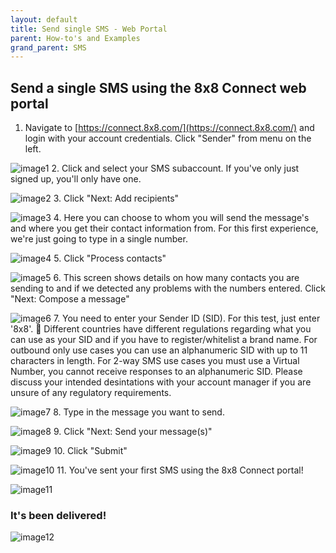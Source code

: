 ```yaml
---
layout: default
title: Send single SMS - Web Portal
parent: How-to's and Examples
grand_parent: SMS
---
```


## Send a single SMS using the 8x8 Connect web portal

1. Navigate to [https://connect.8x8.com/](https://connect.8x8.com/) and login with your account credentials.
Click "Sender" from menu on the left.

![image1](https://mlwrogers.github.io/cpaas-wiki/image_assets/connect/1stsms/image1.png)
2.  Click and select your SMS subaccount. If you've only just signed up, you'll only have one.

![image2](https://mlwrogers.github.io/cpaas-wiki/image_assets/connect/1stsms/image6.png)
3.  Click "Next: Add recipients"

![image3](https://mlwrogers.github.io/cpaas-wiki/image_assets/connect/1stsms/image7.png)
4.  Here you can choose to whom you will send the message's and where you get their contact information from. For this first experience, we're just going to type in a single number.

![image4](https://mlwrogers.github.io/cpaas-wiki/image_assets/connect/1stsms/image9.png)
5.  Click "Process contacts"

![image5](https://mlwrogers.github.io/cpaas-wiki/image_assets/connect/1stsms/image8.png)
6.  This screen shows details on how many contacts you are sending to and if we detected any problems with the numbers entered. Click "Next: Compose a message"

![image6](https://mlwrogers.github.io/cpaas-wiki/image_assets/connect/1stsms/image5.png)
7.  You need to enter your Sender ID (SID). For this test, just enter '8x8'.
📘  Different countries have different regulations regarding what you can use as your SID and if you have to register/whitelist a brand name.  For outbound only use cases you can use an alphanumeric SID with up to 11 characters in length.  For 2-way SMS use cases you must use a Virtual Number, you cannot receive responses to an alphanumeric SID.  Please discuss your intended desintations with your account manager if you are unsure of any regulatory requirements.

![image7](https://mlwrogers.github.io/cpaas-wiki/image_assets/connect/1stsms/image4.png)
8.  Type in the message you want to send.

![image8](https://mlwrogers.github.io/cpaas-wiki/image_assets/connect/1stsms/image10.png)
9.  Click "Next: Send your message(s)"

![image9](https://mlwrogers.github.io/cpaas-wiki/image_assets/connect/1stsms/image11.png)
10.  Click "Submit"

![image10](https://mlwrogers.github.io/cpaas-wiki/image_assets/connect/1stsms/image3.png)
11.  You've sent your first SMS using the 8x8 Connect portal!

![image11](https://mlwrogers.github.io/cpaas-wiki/image_assets/connect/1stsms/image2.png)

### It's been delivered!

![image12](https://mlwrogers.github.io/cpaas-wiki/image_assets/connect/1stsms/smsArrived.jpg)
